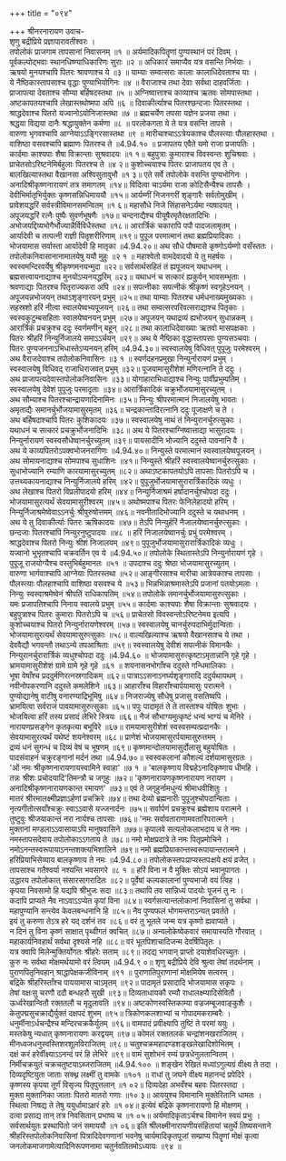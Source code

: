 +++
title = "०९४"

+++
श्रीनरनारायण उवाच-  
शृणु बद्रीप्रिये प्रज्ञापारावतीश्वरः ।  
तपोलोकं प्राजगाम तापसानां निवासनम् ॥१ ॥
अर्यमादिकपितॄणां पुण्यस्थानं परं दिवम् ।  
पूर्वकल्पोद्भवाः स्थानधिष्ण्याधिकारिणः सुराः ॥२ ॥
अधिकारं समाप्यैव यत्र वसन्ति निर्भयाः ।  
ऋषयो मुनयश्चापि पितरः श्रावणाश्च ये ॥३ ॥
याम्याः सम्वत्सराः कालाः कालाधिदेवताश्च याः ।  
ये नैष्ठिकास्तापसाश्च वृद्धाः पुण्याभियोगिनः ॥४ ॥
वैराजाश्च तथा देवाः सर्वथा दाहवर्जिताः ।  
प्राजापत्या देवताश्च सौम्या बर्हिषदस्तथा ॥५ ॥
अग्निष्वात्ताश्च काव्याश्च ऋतवः सोमपास्तथा ।  
अष्टकापतयश्चापि लेखास्तथोष्मपा अपि ॥६ ॥
दिवाकीर्त्याश्च पितरश्छन्दजाः पितरस्तथा ।  
श्राद्धदेवाश्च पितरो यज्वानोऽयोनिजास्तथा ॥७ ॥
ब्रह्मचर्येण तपसा यज्ञेन प्रजया तथा ।  
श्रद्धया विद्यया दानैः श्रद्धायुक्तेन कर्मणा ॥८ ॥
परलोकगता ये ते यत्र वसन्ति तापसे ।  
वारुणा भृगवश्चापि आग्नेयाऽऽङ्गिरसास्तथा ॥९ ॥
मारीचाश्चाऽऽत्रेयकाश्च पौलस्त्याः पौलहास्तथा ।  
वाशिष्ठा वसवश्चापि ब्रह्माणः पितरश्च ते ॥4.94.१० ॥
प्रजापतय एवैते यमो राजा प्रजापतिः ।  
कार्दमाः काश्यपाः शैषा विक्रान्ताः सुश्रवादयः ॥१ १॥
बहुपुत्राः कुमाराश्च विवस्वन्तः शुचिश्रवाः ।  
प्राचेतसोऽरिष्टनेमिर्बहुलाः पितरश्च ते ॥४ २॥
कुशोच्चयाश्च पितरः प्राजापतय एव ते ।  
बालखिल्यास्तथा वैखानसा अश्विसुतावुभौ ॥१ ३॥
एते सर्वे तपोलोके वसन्ति पुण्यभोगिनः ।  
अनादिश्रीकृष्णनारायणं तत्र समागतम् ॥१४॥
विदित्वा चाऽर्यमा राजा कोटिसैन्यैश्च तापसैः ।  
देवीभिर्मातृभिर्युक्तः कृष्णसन्निधिमाययौ ॥१५॥
आर्यम्णीं निजनगरीं शृङ्गारैः सर्वतोमुखीम् ।  
प्रावेशयद्धरिं सर्वस्त्रीविमानसमन्वितम् ॥१ ६॥
महासौधे निजे सिंहासनेऽर्यमा न्यषादयत् ।  
अपूजयद्धरिं रत्नैः पुष्पैः सुवर्णभूषणैः ॥१७॥
चन्दनाद्यैश्च पीयूषैरमृतैरक्षतादिभिः ।  
अभोजयद्दिव्यभोगैर्भोज्यान्नैर्विविधैस्तथा ॥१८॥
आरार्त्रिकं चकारापि पपौ पादजलामृतम् ।  
आर्यादेवी च तत्पत्नी राज्ञी पितृशरीरिणाम् ॥१९॥
पुपूज परमात्मानं तथा ब्रह्मप्रियादिकाः ।  
भोजयामास सर्वास्ता आर्यादेवी हि मातृका ॥4.94.२०॥
अथ सौधे पौषमासे कृष्णोऽर्यम्णो वसँस्ततः ।  
तपोलोकनिवासानानामालयेषु ययौ मुहुः ॥२ १ ॥
महाश्वेतो वामदेवादयो ये तु महर्षयः ।  
स्वस्वमन्दिरवर्येषु श्रीकृष्णमनयन्मुदा ॥२२॥
सर्वसार्थसहितं तं ह्यपूजयन् यथाधनम् ।  
ब्रह्मसत्त्वायनाद्याश्च मुनयोऽप्यनयद्धरिम् ॥२३॥
यथाधनं च सत्कारं ह्यकुर्वन् भावसम्भृताः ।  
श्रवणाद्याः पितरश्च पितृराज्यकरा अपि ॥२४॥
सपत्नीकाः सपत्नीकं श्रीकृष्णं स्वगृहेऽनयन् ।  
अपूजयन्नभोजयन् तथाऽशृङ्गारयन् प्रभुम् ॥२५॥
तथा याम्याः पितरश्च धर्मधनाख्यमुख्यकाः ।  
सहस्रशो हरिं नीत्वा स्वालयेष्वभ्यपूजयन् ॥२६॥
तथा सम्वत्सरपरिवत्सराद्याश्च पितृकाः ।  
स्वस्वकुटुम्बसहिताः स्वालयेष्वनयन् प्रभुम् ॥२७॥
अपूजयन् यथाद्रव्यं ह्यभोजयन् सुधान्नकम् ।  
आरार्त्रिकं प्रचक्रुश्च ददुः स्वर्णमणीन् बहून् ॥२८॥
तथा कालाधिदेवाख्याः ऋतवो मासपक्षकाः ।  
पितरः श्रीहरिं निन्युर्निजालये समाऽऽर्चयन् ॥२९॥
अथ ये नैष्ठिका वृद्धास्तापसाः पुण्यसञ्चयाः ।  
पितरः पुण्यजननाऽभिधास्तेऽप्यनयन् हरिम् ॥4.94.३०॥
स्वस्वालयेषु विधिवत् पुपूजुः परमेश्वरम् ।  
अथ वैराजदेवाश्च तपोलोकनिवासिनः ॥३ १ ॥
स्वर्णदहनप्रमुखा निन्युर्नारायणं प्रभुम् ।  
स्वस्वालयेषु विधिवद् राजाधिराजवत् प्रभुम् ॥३२॥
पूजयामासुरीशेशं मणिरत्नानि ते ददुः ।  
अथ प्राजापत्यदेवास्तपोलोकनिवासिनः ॥३३॥
योगाहाराभिधाद्याश्च निन्युः पार्वीप्रभुम्पतिम् ।  
स्वस्वालयेषु देवेशं पुपूजुः परमादृताः ॥३४॥
आरार्त्रिकादिकं चक्रुर्भोजयामासुरच्युतम् ।  
अथ सौम्याश्च पितरश्चान्द्रायणादिनामिनः ॥३५॥
निन्युः श्रीपरमात्मानं निजालयेषु भावतः ।  
अमृताद्यैः समानर्चुर्भोजयामासुरमृतम् ॥३६॥
चन्द्रकान्तादिरत्नानि ददुः पूजाक्षणे च ते ।  
अथ बर्हिषदाश्चापि पितरः कुशिकादयः ॥३७॥
स्वस्वालयेषु नाथं तं निन्युरानर्चुरुत्सुकाः ।  
यथाधनं च सत्कारं प्रचक्रुर्भोजनादिभिः ॥३८॥
अथ ये पितरश्चाग्निष्वात्ताद्या भासुरादयः ।  
निन्युर्नारायणं स्वस्वसौधेष्वानर्चुरच्युतम् ॥३९॥
पायसादीनि भोज्यानि ददुस्ते पावनानि वै ।  
अथ ये काव्यपितरोऽपक्वभोजनरागिणः ॥4.94.४०॥
निन्युस्ते परमात्मानं स्वस्वालयेष्वपूजयन् ।  
अथ सोमायनाद्याश्च सोमपाश्च सुधाशिनः ॥४१॥
निन्युस्ते श्रीहरिं स्वस्वालयेष्वानर्चुरुत्सुकाः ।  
सुधाभोज्यानि रम्याणि कारयामासुरच्युतम् ॥८२॥
अथाऽष्टकापतयोऽपि तापसाः पितरोऽपि च ।  
उत्तथ्यकायनाद्याश्च निन्युर्निजालये हरिम् ॥४२॥
पुपूजुर्भोजयामासुरारार्त्रिकादिकं व्यधुः ।  
अथ लेखाश्च पितरो विप्रलीपादयो हरिम् ॥४४॥
निन्युर्निजाश्रमं हर्षादानर्चुश्चोपदा ददुः ।  
भोजयामासुरत्यर्थं सेवयामासुरीश्वरम् ॥४५॥
अथोष्मपाश्च पितरः फेनिलेहादयो हरिम् ।  
निन्युर्निजाश्रमेष्वेवाऽऽनर्चुः श्रीपुरुषोत्तमम् ॥४६॥
नवनीतादिभोज्यानि ददुस्ते च यथाधनम् ।  
अथ ये तु दिवाकीर्त्याः पितरः ऋषिकादयः ॥४७॥
तेऽपि निन्युर्हरिं नैजालयेष्वानर्चुरुत्सुकाः ।  
छन्दजाः पितरश्चापि निन्युरनुष्टुपादयः ॥४८ ॥
हरिं निजालयेष्वानर्चुः प्रभुं परमेश्वरम् ।  
श्राद्धदेवाश्च पितरो निन्युः श्रीशं निजालयम् ॥४९॥
पुपूजुर्भोजयामासुरारार्त्रिकादिकं व्यधुः ।  
यज्वानो भूभृतश्चापि चक्रवर्तिन एव ये ॥4.94.५०॥
तपोलोके स्थितास्तेऽपि निन्युर्नारायणं गृहे ।  
पुपूजू राजयोग्यैश्च वस्तुभिर्बहुमानतः ॥५१ ॥
उपदाश्च ददुः श्रेष्ठा भोजयामासुरच्युतम् ।  
वारुणा भार्गवाश्चापि आग्नेयाः पितरस्तथा ॥५२॥
आङ्गीरसाश्च मारीचा आत्रेयकाश्च तापसाः ।  
पौलस्त्याः पौलहाश्चापि वाशिष्ठा वसवश्च ये ॥५३॥
भिन्नभिन्नाश्रमास्तेऽपि प्रजानां पतयोऽमलाः ।  
निन्युः स्वस्वाश्रमेष्वेनं श्रीपतिं राधिकापतिम् ॥५४॥
तपोलोके तमानर्चुर्भोजयामासुरुत्सुकाः ।  
यमः प्रजापतिश्चापि निनाय स्वालये प्रभुम् ॥५५॥
कार्दमाः काश्यपाः शैषा विक्रान्ताः सुश्रवादयः ।  
बहुपुत्राश्च पितरः कुमाराः पितरोऽपि च ॥५६॥
प्राचेतसो विवस्वन्तोऽरिष्टनेमय इत्यपि ।  
कुशोच्चयाश्च पितरो निन्युर्नारायणेश्वरम् ॥५७॥
स्वस्वालयेषु चानर्चुरुपदाभिर्मुदान्विताः ।  
भोजयामासुरत्यर्थं सेवयामासुरुत्सुकाः ॥५८॥
वाल्यखिल्याश्च ऋषयो वैखानसाश्च ये तथा ।  
देववैद्यौ भगवन्तौ तथाऽन्ये तपआश्रिताः ॥५९॥
स्वस्वालयेषु देवीशं सपत्नीकं विमानकैः ।  
निन्युरानर्चुरारार्त्रिकं व्यधुश्चोपदा ददुः ॥4.94.६० ॥
भोजयामासुरुत्कृष्टाऽमृतान्नानि गृहे गृहे ।  
भ्रामयामासुरीशेशं ग्रामे ग्रामे गृहे गृहे ॥६१ ॥
शयनासनभोगाँश्च ददुस्ते गन्धिमालिकाः ।  
भूषा वेषाँश्च प्रददुर्मणिरत्नस्रगादिकम् ॥६२॥
पात्राऽऽसनाऽनर्घ्यशृङ्गारादि ददुर्यथायथम् ।  
नवीनोपकरणानि ददुस्ते कमलेशिने ॥६३॥
आहाराँश्च विहाराँश्चार्पयामासुः परात्मने ।  
पुण्योद्यानेषु वाटीषु वनारण्याद्रिभूमिषु ॥६४॥
निजराज्येषु सौधेषु प्रजासु वसतिष्वपि ।  
भ्रामयित्वा सर्वराजं पावयामासुरुत्सुकाः ॥६५॥
पपुः पादामृतं ते ते तास्ताश्च योषितः शुभाः ।  
भोजयित्वा हरिं तस्य प्रसादं लेभिरे स्त्रियः ॥६६॥
नैजं सौभाग्यमुत्कृष्टं धन्यं भाग्यं च मेनिरे ।  
नारायणप्रसङ्गेन कृतकृत्या बभूविरे ॥६७॥
रामयामासुरीशेशं स्वस्वसम्पत्प्रदानकैः ।  
सेवयामासुरत्यर्थं यथेष्टं शयनेश्वरम् ॥६८॥
प्राणेशं भोजयामासुरर्पयामासुरुत्तमम् ।  
द्रव्यं धनं सुगन्धं च दिव्यं वेषं च भूषणम् ॥६९॥
कृष्णमान्दोलयामासुर्दोलासु बहुयोषितः ।  
पादसंवाहनं चक्रुरङ्गानां मर्दनं तथा ॥4.94.७०॥
स्वस्वकलानां कौशल्यं दर्शयामासुरग्रतः ।  
'ओं नमः श्रीकृष्णनारायणायस्वामिने स्वाहा' ॥७ १ ॥
'बालकृष्णाय विद्महेऽनादिकृष्णाय धीमहि ।  
तन्नः श्रीशः प्रचोदयादि'तिमन्त्रौ च जगृहुः ॥७२॥
'कृष्णनारायणकृष्णनारायण नरायण ।  
अनादिश्रीकृष्णनारायणकान्त रमायण' ॥७३॥
एवं ते जगृहुर्नामधुन्यं श्रीमाधवीशितुः ।  
मातरं श्रीरमालक्ष्मीप्रज्ञाऽर्हणां प्रचक्रिरे ॥७४॥
तथा देव्यो ब्रह्मनारीः पुपूजुश्चोपदान्विताः ।  
नृत्यगीतोत्सवाँश्चक्रुः स्वाऽऽवासे यज्जनार्दनः ॥७५॥
सर्वार्पणं प्रचक्रुश्च ब्रह्मेशाय परात्मने ।  
तुष्टुवुः श्रीजयाकान्तं नरा नार्यश्च तापसाः ॥७६॥
'नमः सर्वावताराणामवतारिपरात्मने ।  
मुक्तानां मण्डलाऽऽवासायाऽपि मानुषवासिने ॥७७॥
कृपालवे सत्यलोकलाभदाय च ते नमः ।  
नमस्तापसदेवाय तपोलोकाऽऽगताय ते ॥७८॥
नमो मोक्षप्रदात्रे ते नमः पितृप्रमोचिने ।  
नमोऽनन्तस्वरूपायाऽनन्तशक्त्यभिशालिने ॥७९॥
नमो ब्रह्मप्रियाकान्तस्वरूपायान्तरात्मने ।  
हरिप्रियाभिसेव्याय बालकृष्णाय ते नमः ॥4.94.८०॥
तपोलोकस्तपःप्राप्यस्तपःक्षये क्षयं व्रजेत् ।  
तापसाश्च गतैश्वर्या नश्यन्ति भवसागरे ॥८ १ ॥
हरिं विना न वै मुक्तिः सोऽयं भवानुपागतः ।  
उद्धारय तपोलोकात् संसारसागरादितः ॥८२॥
पूर्वेषां कल्पकालानां पुण्यभाजो वयं त्विह ।  
कृपया निवसामो हि यद्यपि श्रीभुजः सदा ॥८३॥
तथापि तव सान्निध्यं पादयोः पूजनं तु नः ।  
कदापि प्राप्यते नैव नाऽवाऽऽप्येत कृपां विना ॥८४॥
स्वर्गसत्यान्तलोकानां निवासिनां तु सर्वथा ।  
महापुण्यानि सन्त्येव केवलबन्धनानि हि ॥८५॥
नैव पुण्यफलं भोगमन्तराऽन्यत् प्रवर्तते ।  
इयं तु करुणा तेऽत्र हरे यद् दर्शनं तव ॥८६॥
वरं तु भूतले जन्म यत्र कृष्णो ह्यवाप्यते ।  
न दिनं तु विना कृष्णं साक्षात् पृथ्वीगतं क्वचित् ॥८७॥
अन्यलोकेष्वेकवारं समायास्यति गौरवात् ।  
महाकार्यनिवहार्थं सर्वथा दृश्यसे नहि ॥८८॥
वरं भूतपिशाचादिजन्म देवर्षिपितृतः ।  
यत्र क्वापि मिलेन्मुक्तिर्योगतः श्रीहरेः सताम् ॥८९॥
तदद्य भगवान् प्राप्तो दयाशेवधिरच्युतः ।  
कुरु नः सर्वथा मोक्षमर्थयामो वरं त्वियम् ॥4.94.९ ०॥
शृणु बद्रीप्रिये देवि श्रुत्वा तेषां तदर्थनाम् ।  
पुराणपितृनिवहान् श्राद्धापेक्षकजीविनाम् ॥९१ ॥
पुराणातिपुराणानां मोक्षमियेष सत्वरम् ।  
बद्रिके श्रीहरिस्ताँश्च पाययामास चाऽमृतम् ॥९२॥
पादामृतं प्रसादादि भोजयामास सकृपः ।  
तेषां वक्षःसु चरणौ ददौ बन्धहरौ सुखी ॥९३॥
दिव्यताधायकौ रम्यौ राधालक्ष्म्यादिसेवितौ ।  
ऊर्ध्वरेखान्वितौ रक्ततलौ च मृदुलावति ॥९४॥
अष्टकोणस्वस्तिकाम्या वज्रजम्बूजवाङ्कुशैः ।  
केतुपद्मसुचक्राद्यैर्युक्तं दक्षपदं शुभम् ॥९५॥
त्रिकोणकलशाभ्यां च गोपादमकराम्बरैः ।  
धनुर्मीनाऽर्धचन्द्रैश्च मन्दिरचक्रकैर्युतम् ॥९६॥
वामपादं प्रवीक्ष्यापि तुष्टिं ते परमां ययुः ।  
मस्तकेषु न्यधात् कृष्णनारायणः करद्वयम् ॥९७॥
कोमलं रक्ततलकं चन्द्रांशनखराजितम् ।  
मीनध्वजधनुस्वस्तिशरशूलविराजितम् ॥९८॥
चतुश्चक्रमहादण्डशङ्खलेखादिशोभितम् ।  
दक्षं करं हरेर्वीक्ष्याऽऽनन्दं परं हि लेभिरे ॥९९॥
वामं सुशोभनं रम्यं छत्रधेनुलतान्वितम् ।  
निर्मीचक्रयुतं चक्रचतुष्टयाऽब्जराजितम् ॥4.94.१०० ॥
शङ्खेन रेखितं मध्यांऽगुल्यग्रं वीक्ष्य ते तदा ।  
दिव्यदृष्टियुता जाताः सक्थ्न लक्ष्मीं तु वामके ॥१०१ ॥
राधां तु जघने वीक्ष्य महानन्दं प्रपेदिरे ।  
कृष्णस्य कृपया तूर्णं विसृज्य पितृपुत्तलान् ॥१ ०२॥
दिव्यदेहा अभवँश्च बहवः पितरस्तदा ।  
मुक्ता मुक्तानिका जाताः पितरो मातरो गणाः ॥१० ३॥
आययुश्च विमानानि मुक्तेरितानि धामतः ।  
स्थित्वा निषद्य ते तेषु ययुर्धामाऽक्षरं हरेः ॥१ ०४॥
इत्येवं बद्रिके कृष्णनारायणो हि मोक्षणम् ।  
दत्वा प्रसाद्य तान् तत्र निवसितान् प्रभाष्य च ॥१ ०५॥
अर्यमादिकृताऽर्चश्च विमानेन स्वयं प्रभुः ।  
सर्वसार्थयुतः प्रस्थापितो जनं समाययौ ॥१ ०६॥
इति श्रीलक्ष्मीनारायणीयसंहितायां चतुर्थे तिष्यसन्ताने श्रीहरिस्तपोलोकनिवासिनां पित्रादिदेवगणानां भवनेषु चार्यमादिकृतपूजां सम्प्राप्य पितॄणां मोक्षं कृत्वा जनलोकमाजगामेत्यादिनिरूपणनामा चतुर्नवतितमोऽध्यायः ॥९४ ॥
    
    
